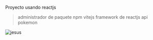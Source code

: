 




Proyecto usando reactjs 

  > administrador de paquete npm 
  > vitejs framework de reactjs 
  > api pokemon


![jesus](https://github.com/jesus148/Reactjs-Consumo-Api-Rest/assets/90942888/22d2d546-5b88-4720-ab5b-4edb6175d2af)

  

